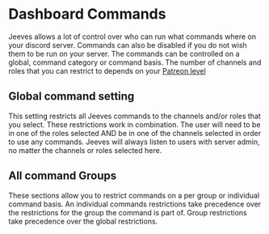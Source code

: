 # Dashboard Commands

Jeeves allows a lot of control over who can run what commands where on your discord server. Commands can also be disabled if you do not wish them to be run on your server. The commands can be controlled on a global, command category or command basis. The number of channels and roles that you can restrict to depends on your [Patreon level](../../guides/Supporting-Jeeves.md)

## Global command setting

This setting restricts all Jeeves commands to the channels and/or roles that you select. These restrictions work in combination. The user will need to be in one of the roles selected AND be in one of the channels selected in order to use any commands. Jeeves will always listen to users with server admin, no matter the channels or roles selected here.

## All command Groups

These sections allow you to restrict commands on a per group or individual command basis. An individual commands restrictions take precedence over the restrictions for the group the command is part of. Group restrictions take precedence over the global restrictions.